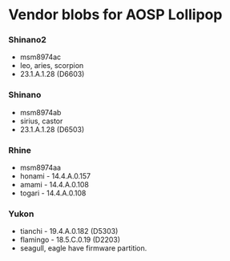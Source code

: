 # Vendor blobs for AOSP Lollipop

### Shinano2
* msm8974ac
* leo, aries, scorpion
* 23.1.A.1.28 (D6603)

### Shinano
* msm8974ab
* sirius, castor
* 23.1.A.1.28 (D6503)

### Rhine
* msm8974aa
* honami   - 14.4.A.0.157
* amami    - 14.4.A.0.108
* togari   - 14.4.A.0.108

### Yukon
* tianchi  - 19.4.A.0.182 (D5303)
* flamingo - 18.5.C.0.19 (D2203)
* seagull, eagle have firmware partition.
